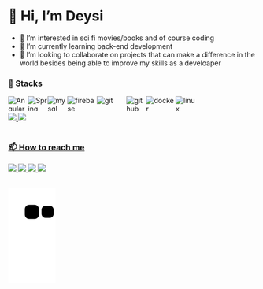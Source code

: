 
# 👋 Hi, I’m Deysi
- 👀 I’m interested in sci fi movies/books and of course coding
- 🌱 I’m currently learning back-end development
- 💞️ I’m looking to collaborate on projects that can make a difference in the world besides being able to improve my skills as a develoaper <br>

 ### 💼 Stacks
<img align="left" alt="Angular" height="30" width="40"  src="https://cdn.jsdelivr.net/gh/devicons/devicon/icons/angularjs/angularjs-original.svg" />
<img align="left" alt="Spring" height="30" width="40" src="https://cdn.jsdelivr.net/gh/devicons/devicon/icons/spring/spring-original-wordmark.svg" />
<img align="left" alt="mysql" height="30" width="40" src="https://cdn.jsdelivr.net/gh/devicons/devicon/icons/mysql/mysql-original-wordmark.svg" /> 
<img align="left" alt="firebase" height="30" width="60" src="https://cdn.jsdelivr.net/gh/devicons/devicon/icons/firebase/firebase-plain-wordmark.svg" /> 
<img align="left" alt="git" height="30" width="60" src="https://cdn.jsdelivr.net/gh/devicons/devicon/icons/git/git-original-wordmark.svg" /> 
<img align="left" alt="github" height="30" width="40" src="https://cdn.jsdelivr.net/gh/devicons/devicon/icons/github/github-original.svg" /> 
<img align="left" alt="docker" height="30" width="60" src="https://cdn.jsdelivr.net/gh/devicons/devicon/icons/docker/docker-plain-wordmark.svg" /> 
<img align="left" alt="linux" height="30" width="40" src="https://cdn.jsdelivr.net/gh/devicons/devicon/icons/linux/linux-original.svg" /> 

<br>
<br>
<div>

 <a href="https://github.com/DeysiLopes">
 <img height="180em" src="https://github-readme-stats.vercel.app/api?username=DeysiLopes&show_icons=true&theme=dracula&include_all_commits=true&count_private=true"/>
 <img height="180em" src="https://github-readme-stats.vercel.app/api/top-langs/?username=DeysiLopes&layout=compact&langs_count=7&theme=dracula"/>

</div> <br>


### 📫 How to reach me 
<div>
<a href="https://www.linkedin.com/in/deysilopes21" alt="linkedin" target="_blank">

<img src="https://img.shields.io/badge/LinkedIn-0077B5?style=for-the-badge&logo=linkedin&logoColor=white" target="_blank">

</a>

<a href="mailto:<deysilinconl@gmail.com>" alt="gmail" target="_blank">

<img src="https://img.shields.io/badge/Gmail-D14836?style=for-the-badge&logo=gmail&logoColor=white" target="_blank" />

</a>
  <a href="https://www.instagram.com/deysii_lps/" alt="instagram" target="_blank">

<img src="https://img.shields.io/badge/Instagram-E4405F?style=for-the-badge&logo=instagram&logoColor=white" target="_blank">

</a>

<a href="https://t.me/ladyprimm" alt="telegram" target="_blank">

<img src="https://img.shields.io/badge/Telegram-2CA5E0?style=for-the-badge&logo=telegram&logoColor=white" target="_blank"/>

</a>
  
  
  
</div> <br>



![Snake animation](https://github.com/DeysiLopes/DeysiLopes/blob/output/github-contribution-grid-snake.svg)

<!---
DeysiLopes/DeysiLopes is a ✨ special ✨ repository because its `README.md` (this file) appears on your GitHub profile.
You can click the Preview link to take a look at your changes.
--->



